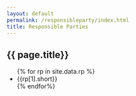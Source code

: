 ```yaml
---
layout: default
permalink: /responsibleparty/index.html
title: Responsible Parties
---
```

<h2>{{ page.title}}</h2>

<ul>
{% for rp in site.data.rp %}
<li>{{rp[1].short}}</li>
{% endfor%}
</ul>
